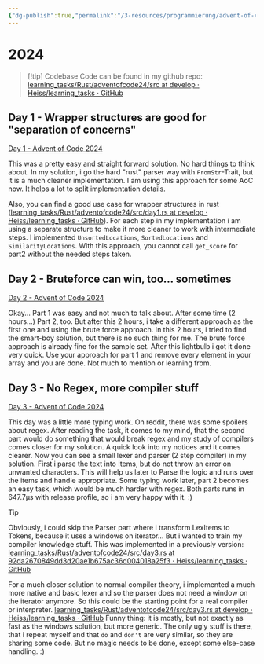 ```yaml
---
{"dg-publish":true,"permalink":"/3-resources/programmierung/advent-of-code/2024/","created":"2024-12-03T16:43:26.902+01:00","updated":"2024-12-03T18:53:58.614+01:00"}
---
```



# 2024

>[!tip] Codebase
>Code can be found in my github repo: [learning\_tasks/Rust/adventofcode24/src at develop · Heiss/learning\_tasks · GitHub](https://github.com/Heiss/learning_tasks/tree/develop/Rust/adventofcode24/src)

## Day 1 - Wrapper structures are good for "separation of concerns"

[Day 1 - Advent of Code 2024](https://adventofcode.com/2024/day/1)

This was a pretty easy and straight forward solution. No hard things to think about. In my solution, i go the hard "rust" parser way with `FromStr`-Trait, but it is a much cleaner implementation. I am using this approach for some AoC now. It helps a lot to split implementation details.

Also, you can find a good use case for wrapper structures in rust ([learning\_tasks/Rust/adventofcode24/src/day1.rs at develop · Heiss/learning\_tasks · GitHub](https://github.com/Heiss/learning_tasks/blob/f1fc34b60b3241dac26dbdaf04d22bcbdef8b0c9/Rust/adventofcode24/src/day1.rs#L50)). For each step in my implementation i am using a separate structure to make it more cleaner to work with intermediate steps. I implemented `UnsortedLocations`, `SortedLocations` and `SimilarityLocations`. With this approach, you cannot call `get_score` for part2 without the needed steps taken.

## Day 2 - Bruteforce can win, too... sometimes

[Day 2 - Advent of Code 2024](https://adventofcode.com/2024/day/2)

Okay... Part 1 was easy and not much to talk about. After some time (2 hours...) Part 2, too. But after this 2 hours, i take a different approach as the first one and using the brute force approach. In this 2 hours, i tried to find the smart-boy solution, but there is no such thing for me. The brute force approach is already fine for the sample set. After this lightbulb i got it done very quick. Use your approach for part 1 and remove every element in your array and you are done. Not much to mention or learning from.

## Day 3 - No Regex, more compiler stuff

[Day 3 - Advent of Code 2024](https://adventofcode.com/2024/day/3)

This day was a little more typing work. On reddit, there was some spoilers about regex. After reading the task, it comes to my mind, that the second part would do something that would break regex and my study of compilers comes closer for my solution. A quick look into my notices and it comes clearer. Now you can see a small lexer and parser (2 step compiler) in my solution. First i parse the text into Items, but do not throw an error on unwanted characters. This will help us later to Parse the logic and runs over the items and handle appropriate.
Some typing work later, part 2 becomes an easy task, which would be much harder with regex. Both parts runs in 647.7µs with release profile, so i am very happy with it. :)

> [!tip]
> Obviously, i could skip the Parser part where i transform LexItems to Tokens, because it uses a windows on iterator... But i wanted to train my compiler knowledge stuff.
> This was implemented in a previously version: [learning\_tasks/Rust/adventofcode24/src/day3.rs at 92da2670849dd3d20ae1b675ac36d004018a25f3 · Heiss/learning\_tasks · GitHub](https://github.com/Heiss/learning_tasks/blob/92da2670849dd3d20ae1b675ac36d004018a25f3/Rust/adventofcode24/src/day3.rs)

For a much closer solution to normal compiler theory, i implemented a much more native and basic lexer and so the parser does not need a window on the iterator anymore. So this could be the starting point for a real compiler or interpreter. [learning\_tasks/Rust/adventofcode24/src/day3.rs at develop · Heiss/learning\_tasks · GitHub](https://github.com/Heiss/learning_tasks/blob/develop/Rust/adventofcode24/src/day3.rs#L44) Funny thing: it is mostly, but not exactly as fast as the windows solution, but more generic. The only ugly stuff is there, that i repeat myself and that `do` and `don't` are very similar, so they are sharing some code. But no magic needs to be done, except some else-case handling. :)
